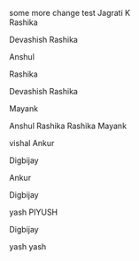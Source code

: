 some more change
test
Jagrati K  
Rashika

Devashish
Rashika

Anshul

Rashika



Devashish
Rashika

Mayank

Anshul
Rashika
Rashika
Mayank

vishal
Ankur

Digbijay

Ankur



Digbijay

yash
PIYUSH

Digbijay

yash
yash
